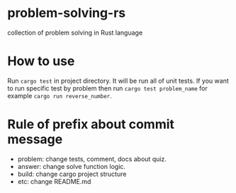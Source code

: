 # problem-solving-rs
collection of problem solving in Rust language

# How to use

Run `cargo test` in project directory. It will be run all of unit tests. If you want to run specific test by problem then run `cargo test problem_name` for example `cargo run reverse_number`.

# Rule of prefix about commit message

- problem: change tests, comment, docs about quiz.
- answer: change solve function logic.
- build: change cargo project structure
- etc: change README.md
